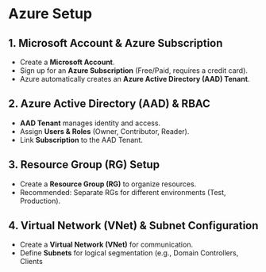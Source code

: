 # Azure Setup

## 1. Microsoft Account & Azure Subscription
- Create a **Microsoft Account**.
- Sign up for an **Azure Subscription** (Free/Paid, requires a credit card).
- Azure automatically creates an **Azure Active Directory (AAD) Tenant**.

## 2. Azure Active Directory (AAD) & RBAC
- **AAD Tenant** manages identity and access.
- Assign **Users & Roles** (Owner, Contributor, Reader).
- Link **Subscription** to the AAD Tenant.

## 3. Resource Group (RG) Setup
- Create a **Resource Group (RG)** to organize resources.
- Recommended: Separate RGs for different environments (Test, Production).

## 4. Virtual Network (VNet) & Subnet Configuration
- Create a **Virtual Network (VNet)** for communication.
- Define **Subnets** for logical segmentation (e.g., Domain Controllers, Clients 
